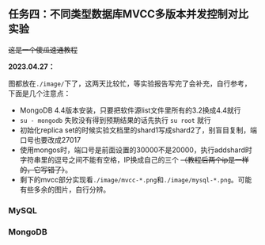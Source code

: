 ## 任务四：不同类型数据库MVCC多版本并发控制对比实验

~~这是一个傻瓜速通教程~~

**2023.04.27：**

图都放在`./image/`下了，这两天比较忙，等实验报告写完了会补充，自行参考，下面是几个注意点：

- MongoDB 4.4版本安装，只要把软件源list文件里所有的3.2换成4.4就行
- `su - mongodb` 失败没有得到预期结果的话先执行 `su root` 就行
- 初始化replica set的时候实验文档里的shard1写成shard2了，别盲目复制，端口号也要改成27017
- 使用mongos时，端口号是前面设置的30000不是20000，执行addshard时字符串里的逗号之间不能有空格，IP换成自己的三个 ~~（教程后两个ip是一样的，它写错了）~~。
- 剩下的mvcc部分实现看`./image/mvcc-*.png`和`./image/mysql-*.png`。可能有些多余的图片，自行分辨。
### MySQL


### MongoDB